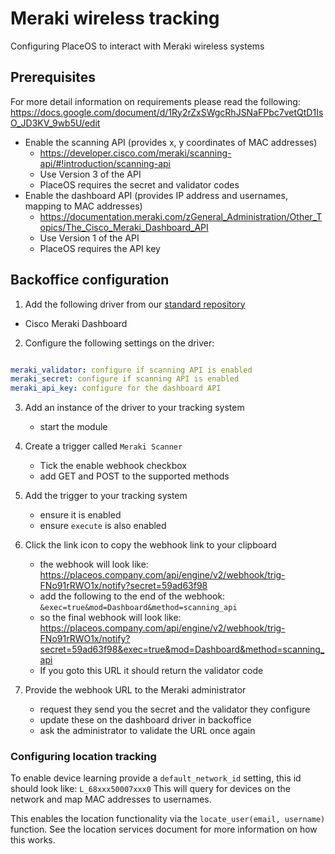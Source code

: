 # Meraki wireless tracking

Configuring PlaceOS to interact with Meraki wireless systems


## Prerequisites

For more detail information on requirements please read the following:
https://docs.google.com/document/d/1Ry2rZxSWgcRhJSNaFPbc7vetQtD1IsO_JD3KV_9wb5U/edit

* Enable the scanning API (provides x, y coordinates of MAC addresses)
  * https://developer.cisco.com/meraki/scanning-api/#!introduction/scanning-api
  * Use Version 3 of the API
  * PlaceOS requires the secret and validator codes
* Enable the dashboard API (provides IP address and usernames, mapping to MAC addresses)
  * https://documentation.meraki.com/zGeneral_Administration/Other_Topics/The_Cisco_Meraki_Dashboard_API
  * Use Version 1 of the API
  * PlaceOS requires the API key


## Backoffice configuration

1. Add the following driver from our [standard repository](https://github.com/PlaceOS/drivers)

* Cisco Meraki Dashboard

2. Configure the following settings on the driver:

```yaml

meraki_validator: configure if scanning API is enabled
meraki_secret: configure if scanning API is enabled
meraki_api_key: configure for the dashboard API

```

3. Add an instance of the driver to your tracking system
   * start the module

4. Create a trigger called `Meraki Scanner`
   * Tick the enable webhook checkbox
   * add GET and POST to the supported methods

5. Add the trigger to your tracking system
   * ensure it is enabled
   * ensure `execute` is also enabled

6. Click the link icon to copy the webhook link to your clipboard
   * the webhook will look like: https://placeos.company.com/api/engine/v2/webhook/trig-FNo91rRWO1x/notify?secret=59ad63f98
   * add the following to the end of the webhook: `&exec=true&mod=Dashboard&method=scanning_api`
   * so the final webhook will look like: https://placeos.company.com/api/engine/v2/webhook/trig-FNo91rRWO1x/notify?secret=59ad63f98&exec=true&mod=Dashboard&method=scanning_api
   * If you goto this URL it should return the validator code

7. Provide the webhook URL to the Meraki administrator
   * request they send you the secret and the validator they configure
   * update these on the dashboard driver in backoffice
   * ask the administrator to validate the URL once again


### Configuring location tracking

To enable device learning provide a `default_network_id` setting, this id should look like: `L_68xxx50007xxx0`
This will query for devices on the network and map MAC addresses to usernames.

This enables the location functionality via the `locate_user(email, username)` function.
See the location services document for more information on how this works.
